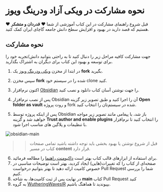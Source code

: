 # نحوه مشارکت در ویکی آزاد ودرینگ ویوز

قبل شروع راهنمای مشارکت در این کتاب آموزشی از شما :heart: **قدردان و متشکر** :heart: هستیم که قصد دارید در بهبود و افزایش سطح دانش جامعه گاچای ایران کمک کنید.

## نحوه مشارکت
جهت مشارکت کافیه مراحل زیر را دنبال کنید تا به راحتی بتوانید دانش/تجربه خود را برای توسعه و بهبود این کتاب برای دیگران به اشتراک بگذارید.

1. در ابتدا از مخزن [ویکی ودرینگ ویوز](https://github.com/GACHA-IR/wuwaworld-obsidian-git-sync) یک **fork** بگیرید.
2. سپس مخزن **fork** شده را در سیستم خود clone کنید.
3. اکنون نرم‌افزار [Obsidian](https://obsidian.md/) را جهت نوشتن آسان کتاب دانلود و نصب کنید.
4. پس از نصب نرم‌افزار Obsidian آن را اجرا کنید و طبق تصویر زیر گزینه **Open folder as vault** و روت پروژه fork شده در سیستم‌تان را انتخاب کنید.

5. پس از اینکه پروژه توسط Obsidian باز شد، با پیغامی مانند تصویر زیر مواجه خواهید شد و گزینه **Trust author and enable plugins** را انتخاب کنید تا نرم‌افزار با تنظیمات و پلاگین های مناسب اجرا شود.

![obsidian-main](assets/img/help/obsidian-2.png)

>> قبل از شروع نوشتن یا بهبود بخشی باید توجه داشته باشید تمامی صفحات کتاب در مسیر **content** قرار دارد.

6. برای استفاده از ابزارهای قالب کتاب بهتر است [داکیومنت راهنما](https://github.com/GACHA-IR/wutheringwaves/wiki/%D8%B1%D8%A7%D9%87%D9%86%D9%85%D8%A7%DB%8C-%D8%A7%D8%B3%D8%AA%D9%81%D8%A7%D8%AF%D9%87-%D8%A7%D8%B2-%D8%A7%D8%A8%D8%B2%D8%A7%D8%B1%D9%87%D8%A7-%D9%86%D9%88%D8%B4%D8%AA%D8%A7%D8%B1%DB%8C) را مطالعه فرمائید.
7. صفحه‌ای از کتاب را که تغییرات(هایی) ایجاد کردید، بهتر است توضیحات مناسبی در خصوص کامیت ارائه دهید تا بهتر بتوانیم درخواست Pull Request شما را بررسی کنیم.
8. در نهایت پس از ثبت کامیت‌ها، به شاخه **main** کتاب Pull Request کنید
9. به گروه [WutheringWavesIR](https://t.me/wutheringwavesir) بپیوندید تا هماهنگ باشیم. 
